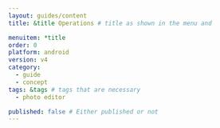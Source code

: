 ```yaml
---
layout: guides/content
title: &title Operations # title as shown in the menu and 

menuitem: *title
order: 0
platform: android
version: v4
category: 
  - guide
  - concept
tags: &tags # tags that are necessary
  - photo editor 

published: false # Either published or not 
---
```


